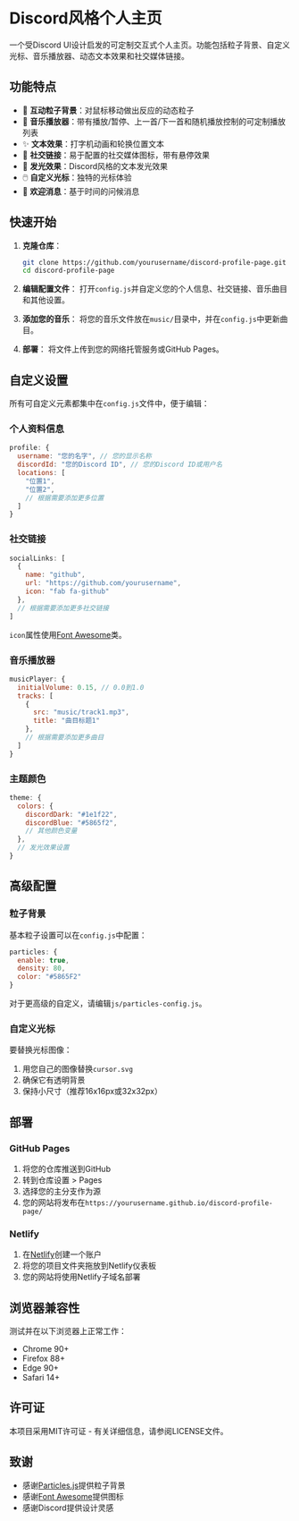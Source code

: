 # Discord风格个人主页

一个受Discord UI设计启发的可定制交互式个人主页。功能包括粒子背景、自定义光标、音乐播放器、动态文本效果和社交媒体链接。

## 功能特点

- 💫 **互动粒子背景**：对鼠标移动做出反应的动态粒子
- 🎵 **音乐播放器**：带有播放/暂停、上一首/下一首和随机播放控制的可定制播放列表
- ✨ **文本效果**：打字机动画和轮换位置文本
- 🔗 **社交链接**：易于配置的社交媒体图标，带有悬停效果
- 🌟 **发光效果**：Discord风格的文本发光效果
- 🖱️ **自定义光标**：独特的光标体验
- 🌙 **欢迎消息**：基于时间的问候消息

## 快速开始

1. **克隆仓库**：
   ```bash
   git clone https://github.com/yourusername/discord-profile-page.git
   cd discord-profile-page
   ```

2. **编辑配置文件**：
   打开`config.js`并自定义您的个人信息、社交链接、音乐曲目和其他设置。

3. **添加您的音乐**：
   将您的音乐文件放在`music/`目录中，并在`config.js`中更新曲目。

4. **部署**：
   将文件上传到您的网络托管服务或GitHub Pages。

## 自定义设置

所有可自定义元素都集中在`config.js`文件中，便于编辑：

### 个人资料信息

```javascript
profile: {
  username: "您的名字", // 您的显示名称
  discordId: "您的Discord ID", // 您的Discord ID或用户名
  locations: [
    "位置1",
    "位置2",
    // 根据需要添加更多位置
  ]
}
```

### 社交链接

```javascript
socialLinks: [
  {
    name: "github",
    url: "https://github.com/yourusername",
    icon: "fab fa-github"
  },
  // 根据需要添加更多社交链接
]
```

`icon`属性使用[Font Awesome](https://fontawesome.com/icons)类。

### 音乐播放器

```javascript
musicPlayer: {
  initialVolume: 0.15, // 0.0到1.0
  tracks: [
    { 
      src: "music/track1.mp3", 
      title: "曲目标题1" 
    },
    // 根据需要添加更多曲目
  ]
}
```

### 主题颜色

```javascript
theme: {
  colors: {
    discordDark: "#1e1f22",
    discordBlue: "#5865f2",
    // 其他颜色变量
  },
  // 发光效果设置
}
```

## 高级配置

### 粒子背景

基本粒子设置可以在`config.js`中配置：

```javascript
particles: {
  enable: true,
  density: 80,
  color: "#5865F2"
}
```

对于更高级的自定义，请编辑`js/particles-config.js`。

### 自定义光标

要替换光标图像：

1. 用您自己的图像替换`cursor.svg`
2. 确保它有透明背景
3. 保持小尺寸（推荐16x16px或32x32px）

## 部署

### GitHub Pages

1. 将您的仓库推送到GitHub
2. 转到仓库设置 > Pages
3. 选择您的主分支作为源
4. 您的网站将发布在`https://yourusername.github.io/discord-profile-page/`

### Netlify

1. 在[Netlify](https://www.netlify.com/)创建一个账户
2. 将您的项目文件夹拖放到Netlify仪表板
3. 您的网站将使用Netlify子域名部署

## 浏览器兼容性

测试并在以下浏览器上正常工作：
- Chrome 90+
- Firefox 88+
- Edge 90+
- Safari 14+

## 许可证

本项目采用MIT许可证 - 有关详细信息，请参阅LICENSE文件。

## 致谢

- 感谢[Particles.js](https://vincentgarreau.com/particles.js/)提供粒子背景
- 感谢[Font Awesome](https://fontawesome.com/)提供图标
- 感谢Discord提供设计灵感

